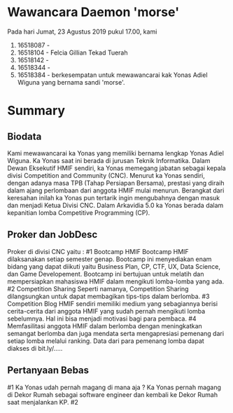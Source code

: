 # Wawancara Daemon 'morse'
Pada hari Jumat, 23 Agustus 2019 pukul 17.00, kami
1. 16518087 -  
2. 16518104 - Felcia Gillian Tekad Tuerah
3. 16518142 -
4. 16518344 - 
5. 16518384 - 
berkesempatan untuk mewawancarai kak Yonas Adiel Wiguna yang bernama sandi 'morse'.

# Summary
## Biodata
Kami mewawancarai ka Yonas yang memiliki bernama lengkap Yonas Adiel Wiguna. 
Ka Yonas saat ini berada di jurusan Teknik Informatika. 
Dalam Dewan Eksekutif HMIF sendiri, ka Yonas memegang jabatan sebagai kepala divisi Competition and Community (CNC). 
Menurut ka Yonas sendiri, dengan adanya masa TPB (Tahap Persiapan Bersama), prestasi yang diraih dalam ajang perlombaan dari anggota HMIF mulai menurun. 
Berangkat dari keresahan inilah ka Yonas pun tertarik ingin mengubahnya dengan masuk dan menjadi Ketua Divisi CNC.
Dalam Arkavidia 5.0 ka Yonas berada dalam kepanitian lomba Competitive Programming (CP).

## Proker dan JobDesc
Proker di divisi CNC yaitu :
#1 Bootcamp HMIF
Bootcamp HMIF dilaksanakan setiap semester genap. Bootcamp ini menyediakan enam bidang yang dapat diikuti yaitu Business Plan, CP, CTF, UX, Data Science, dan Game Developement.
Bootcamp ini bertujuan untuk melatih dan mempersiapkan mahasiswa HMIF dalam mengikuti lomba-lomba yang ada.
#2 Competition Sharing
Seperti namanya, Competition Sharing dilangsungkan untuk dapat membagikan tips-tips dalam berlomba.
#3 Competition Blog
HMIF sendiri memiliki medium yang sebagiannya berisi cerita-cerita dari anggota HMIF yang sudah pernah mengikuti lomba sebelumnya.
Hal ini bisa menjadi motivasi bagi para pembaca.
#4 Memfasilitasi anggota HMIF dalam berlomba dengan meningkatkan semangat berlomba dan juga mendata serta mengapresiasi pemenang dari setiap lomba melalui ranking.
Data dari para pemenang lomba dapat diakses di bit.ly/.....

## Pertanyaan Bebas
#1 Ka Yonas udah pernah magang di mana aja ?
Ka Yonas pernah magang di Dekor Rumah sebagai software engineer dan kembali ke Dekor Rumah saat menjalankan KP.
#2 
